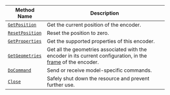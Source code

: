 <!-- prettier-ignore -->
Method Name | Description
----------- | -----------
[`GetPosition`](/platform/build/configure/components/encoder/#getposition) | Get the current position of the encoder.
[`ResetPosition`](/platform/build/configure/components/encoder/#resetposition) | Reset the position to zero.
[`GetProperties`](/platform/build/configure/components/encoder/#getproperties) | Get the supported properties of this encoder.
[`GetGeometries`](/platform/build/configure/components/encoder/#getgeometries) | Get all the geometries associated with the encoder in its current configuration, in the [frame](/platform/build/configure/services/frame-system/) of the encoder.
[`DoCommand`](/platform/build/configure/components/encoder/#docommand) | Send or receive model-specific commands.
[`Close`](/platform/build/configure/components/encoder/#close) | Safely shut down the resource and prevent further use.
